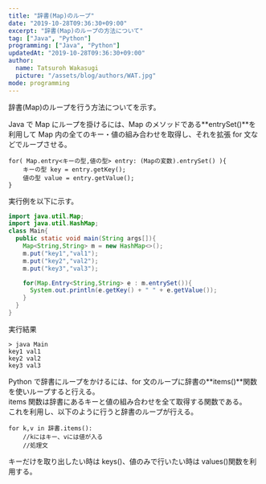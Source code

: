 ```yaml
---
title: "辞書(Map)のループ"
date: "2019-10-28T09:36:30+09:00"
excerpt: "辞書(Map)のループの方法について"
tag: ["Java", "Python"]
programming: ["Java", "Python"]
updatedAt: "2019-10-28T09:36:30+09:00"
author:
  name: Tatsuroh Wakasugi
  picture: "/assets/blog/authors/WAT.jpg"
mode: programming
---
```


辞書(Map)のループを行う方法についてを示す。

<div class="note_content_by_programming_language" id="note_content_Java">

Java で Map にループを掛けるには、Map のメソッドである**entrySet()**を利用して Map 内の全てのキー・値の組み合わせを取得し、それを拡張 for 文などでループさせる。

```
for( Map.entry<キーの型,値の型> entry: (Mapの変数).entrySet() ){
    キーの型 key = entry.getKey();
    値の型 value = entry.getValue();
}
```

実行例を以下に示す。

```java
import java.util.Map;
import java.util.HashMap;
class Main{
  public static void main(String args[]){
    Map<String,String> m = new HashMap<>();
    m.put("key1","val1");
    m.put("key2","val2");
    m.put("key3","val3");

    for(Map.Entry<String,String> e : m.entrySet()){
      System.out.println(e.getKey() + " " + e.getValue());
    }
  }
}
```

実行結果

```
> java Main
key1 val1
key2 val2
key3 val3
```

</div>
<div class="note_content_by_programming_language" id="note_content_Python">

Python で辞書にループをかけるには、for 文のループに辞書の**items()**関数を使いループすると行える。  
items 関数は辞書にあるキーと値の組み合わせを全て取得する関数である。  
これを利用し、以下のように行うと辞書のループが行える。

```
for k,v in 辞書.items():
    //kにはキー、vには値が入る
    //処理文
```

キーだけを取り出したい時は keys()、値のみで行いたい時は values()関数を利用する。

</div>
